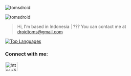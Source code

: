 ![tomsdroid](https://socialify.git.ci/tomsdroid/tomsdroid/image?description=1&descriptionEditable=Programming%20Language%3A%0A%20%20%5B%20PYTHON%20-%20PHP%20-%20RUBY%20-%20JAVASCRIPT%20%5D&font=Source%20Code%20Pro&language=1&logo=https%3A%2F%2Fi.ibb.co%2FF6PGvBm%2FPOLOS-GREEN.png&name=1&owner=1&pattern=Circuit%20Board&theme=Dark)

<p align="left"> <img src="https://komarev.com/ghpvc/?username=tomsdroid&label=Profile%20views&color=0e75b6&style=flat" alt="tomsdroid" /> </p>

> Hi, I'm based in Indonesia | ??? You can contact me at [droidtoms@gmail.com](mailto:droidtoms@gmail.com?subject=Hello%20Toms)

<a href="https://github.com/tomsdroid" align="left"><img src="https://github-readme-stats.vercel.app/api/top-langs/?username=tomsdroid&langs_count=10&title_color=0891b2&text_color=ffffff&icon_color=0891b2&bg_color=1c1917&hide_border=false&locale=en&custom_title=Top%20%Languages" alt="Top Languages" /></a>

<h3 align="left">Connect with me:</h3>
<p align="left">
<a href="https://instagram.com/https://instagram.com/tomsdroid" target="_blank"><img align="center" src="https://raw.githubusercontent.com/rahuldkjain/github-profile-readme-generator/master/src/images/icons/Social/instagram.svg" alt="https://instagram.com/tomsdroid" height="30" width="40" /></a>
</p>